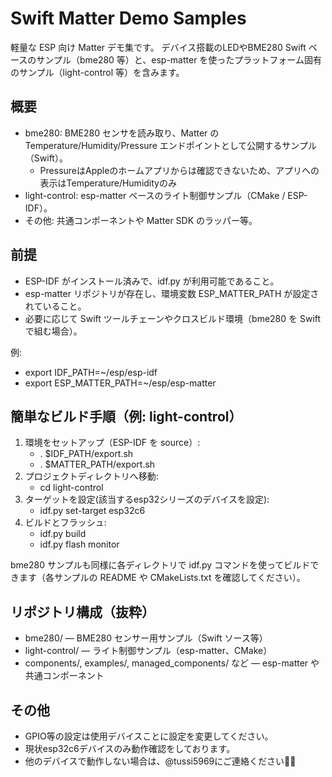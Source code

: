 # Swift Matter Demo Samples

軽量な ESP 向け Matter デモ集です。
デバイス搭載のLEDやBME280
Swift ベースのサンプル（bme280 等）と、esp-matter を使ったプラットフォーム固有のサンプル（light-control 等）を含みます。

## 概要
- bme280: BME280 センサを読み取り、Matter の Temperature/Humidity/Pressure エンドポイントとして公開するサンプル（Swift）。
  - PressureはAppleのホームアプリからは確認できないため、アプリへの表示はTemperature/Humidityのみ
- light-control: esp-matter ベースのライト制御サンプル（CMake / ESP-IDF）。
- その他: 共通コンポーネントや Matter SDK のラッパー等。

## 前提
- ESP-IDF がインストール済みで、idf.py が利用可能であること。
- esp-matter リポジトリが存在し、環境変数 ESP_MATTER_PATH が設定されていること。
- 必要に応じて Swift ツールチェーンやクロスビルド環境（bme280 を Swift で組む場合）。

例:
- export IDF_PATH=~/esp/esp-idf
- export ESP_MATTER_PATH=~/esp/esp-matter

## 簡単なビルド手順（例: light-control）
1. 環境をセットアップ（ESP-IDF を source）:
   - . $IDF_PATH/export.sh
   - . $MATTER_PATH/export.sh
2. プロジェクトディレクトリへ移動:
   - cd light-control
3. ターゲットを設定(該当するesp32シリーズのデバイスを設定):
   - idf.py set-target esp32c6
4. ビルドとフラッシュ:
   - idf.py build
   - idf.py flash monitor

bme280 サンプルも同様に各ディレクトリで idf.py コマンドを使ってビルドできます（各サンプルの README や CMakeLists.txt を確認してください）。

## リポジトリ構成（抜粋）
- bme280/ — BME280 センサー用サンプル（Swift ソース等）
- light-control/ — ライト制御サンプル（esp-matter、CMake）
- components/, examples/, managed_components/ など — esp-matter や共通コンポーネント

## その他
- GPIO等の設定は使用デバイスことに設定を変更してください。
- 現状esp32c6デバイスのみ動作確認をしております。
- 他のデバイスで動作しない場合は、@tussi5969にご連絡ください🙇‍♂️